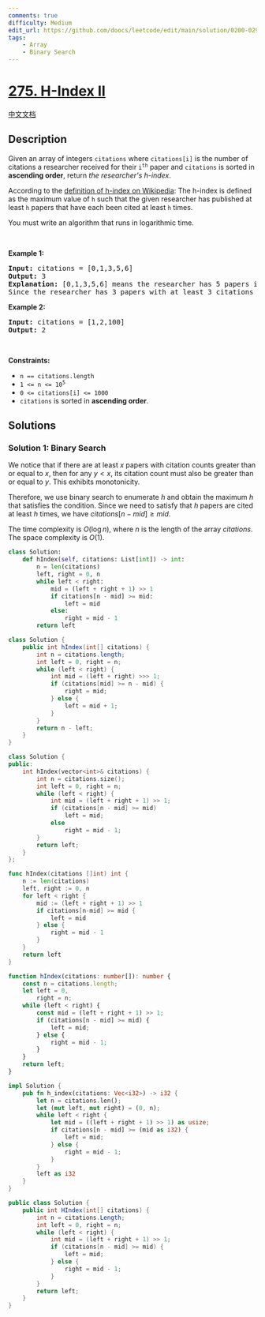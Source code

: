 ```yaml
---
comments: true
difficulty: Medium
edit_url: https://github.com/doocs/leetcode/edit/main/solution/0200-0299/0275.H-Index%20II/README_EN.md
tags:
    - Array
    - Binary Search
---
```


<!-- problem:start -->

# [275. H-Index II](https://leetcode.com/problems/h-index-ii)

[中文文档](/solution/0200-0299/0275.H-Index%20II/README.md)

## Description

<p>Given an array of integers <code>citations</code> where <code>citations[i]</code> is the number of citations a researcher received for their <code>i<sup>th</sup></code> paper and <code>citations</code> is sorted in <strong>ascending order</strong>, return <em>the researcher&#39;s h-index</em>.</p>

<p>According to the <a href="https://en.wikipedia.org/wiki/H-index" target="_blank">definition of h-index on Wikipedia</a>: The h-index is defined as the maximum value of <code>h</code> such that the given researcher has published at least <code>h</code> papers that have each been cited at least <code>h</code> times.</p>

<p>You must write an algorithm that runs in logarithmic time.</p>

<p>&nbsp;</p>
<p><strong class="example">Example 1:</strong></p>

<pre>
<strong>Input:</strong> citations = [0,1,3,5,6]
<strong>Output:</strong> 3
<strong>Explanation:</strong> [0,1,3,5,6] means the researcher has 5 papers in total and each of them had received 0, 1, 3, 5, 6 citations respectively.
Since the researcher has 3 papers with at least 3 citations each and the remaining two with no more than 3 citations each, their h-index is 3.
</pre>

<p><strong class="example">Example 2:</strong></p>

<pre>
<strong>Input:</strong> citations = [1,2,100]
<strong>Output:</strong> 2
</pre>

<p>&nbsp;</p>
<p><strong>Constraints:</strong></p>

<ul>
	<li><code>n == citations.length</code></li>
	<li><code>1 &lt;= n &lt;= 10<sup>5</sup></code></li>
	<li><code>0 &lt;= citations[i] &lt;= 1000</code></li>
	<li><code>citations</code> is sorted in <strong>ascending order</strong>.</li>
</ul>

## Solutions

<!-- solution:start -->

### Solution 1: Binary Search

We notice that if there are at least $x$ papers with citation counts greater than or equal to $x$, then for any $y \lt x$, its citation count must also be greater than or equal to $y$. This exhibits monotonicity.

Therefore, we use binary search to enumerate $h$ and obtain the maximum $h$ that satisfies the condition. Since we need to satisfy that $h$ papers are cited at least $h$ times, we have $citations[n - mid] \ge mid$.

The time complexity is $O(\log n)$, where $n$ is the length of the array $citations$. The space complexity is $O(1)$.

<!-- tabs:start -->

```python
class Solution:
    def hIndex(self, citations: List[int]) -> int:
        n = len(citations)
        left, right = 0, n
        while left < right:
            mid = (left + right + 1) >> 1
            if citations[n - mid] >= mid:
                left = mid
            else:
                right = mid - 1
        return left
```

```java
class Solution {
    public int hIndex(int[] citations) {
        int n = citations.length;
        int left = 0, right = n;
        while (left < right) {
            int mid = (left + right) >>> 1;
            if (citations[mid] >= n - mid) {
                right = mid;
            } else {
                left = mid + 1;
            }
        }
        return n - left;
    }
}
```

```cpp
class Solution {
public:
    int hIndex(vector<int>& citations) {
        int n = citations.size();
        int left = 0, right = n;
        while (left < right) {
            int mid = (left + right + 1) >> 1;
            if (citations[n - mid] >= mid)
                left = mid;
            else
                right = mid - 1;
        }
        return left;
    }
};
```

```go
func hIndex(citations []int) int {
	n := len(citations)
	left, right := 0, n
	for left < right {
		mid := (left + right + 1) >> 1
		if citations[n-mid] >= mid {
			left = mid
		} else {
			right = mid - 1
		}
	}
	return left
}
```

```ts
function hIndex(citations: number[]): number {
    const n = citations.length;
    let left = 0,
        right = n;
    while (left < right) {
        const mid = (left + right + 1) >> 1;
        if (citations[n - mid] >= mid) {
            left = mid;
        } else {
            right = mid - 1;
        }
    }
    return left;
}
```

```rust
impl Solution {
    pub fn h_index(citations: Vec<i32>) -> i32 {
        let n = citations.len();
        let (mut left, mut right) = (0, n);
        while left < right {
            let mid = ((left + right + 1) >> 1) as usize;
            if citations[n - mid] >= (mid as i32) {
                left = mid;
            } else {
                right = mid - 1;
            }
        }
        left as i32
    }
}
```

```cs
public class Solution {
    public int HIndex(int[] citations) {
        int n = citations.Length;
        int left = 0, right = n;
        while (left < right) {
            int mid = (left + right + 1) >> 1;
            if (citations[n - mid] >= mid) {
                left = mid;
            } else {
                right = mid - 1;
            }
        }
        return left;
    }
}
```

<!-- tabs:end -->

<!-- solution:end -->

<!-- problem:end -->
